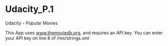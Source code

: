 # Udacity_P.1
Udacity - Popular Movies

This App uses www.themoviedb.org, and requires an API key. You can enter your API key on line 8 of /res/strings.xml
